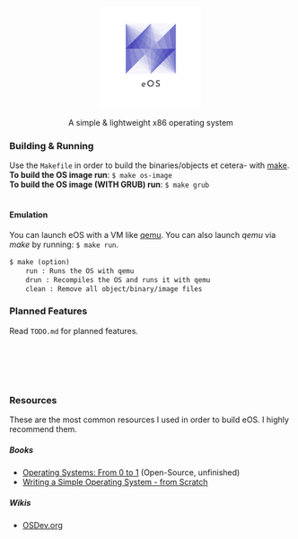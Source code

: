 <p align="center"><img src="logo.png" width="180px" height="auto"></p>
<p align="center">A simple & lightweight x86 operating system</p>


### Building & Running
Use the `Makefile` in order to build the binaries/objects et cetera- with <a href="https://linux.die.net/man/1/make" target="_blank">make</a>.
<br>
**To build the OS image run**: `$ make os-image`
<br>
**To build the OS image (WITH GRUB) run**: `$ make grub`
<br><br>
#### Emulation
You can launch eOS with a VM like <a href="https://www.qemu.org/documentation/" target="_blank">qemu</a>. You can also launch *qemu* via *make* by running: `$ make run`.

	$ make (option)
		run : Runs the OS with qemu
		drun : Recompiles the OS and runs it with qemu
		clean : Remove all object/binary/image files

### Planned Features
Read `TODO.md` for planned features.

<br>
<br>
<br>
<br>

### Resources
These are the most common resources I used in order to build eOS. I highly recommend them.
##### Books
 - [Operating Systems: From 0 to 1](https://tuhdo.github.io/os01/) (Open-Source, unfinished)
 - [Writing a Simple Operating System - from Scratch](https://www.cs.bham.ac.uk/~exr/lectures/opsys/10_11/lectures/os-dev.pdf)
##### Wikis
 - [OSDev.org](https://wiki.osdev.org/Expanded_Main_Page)
